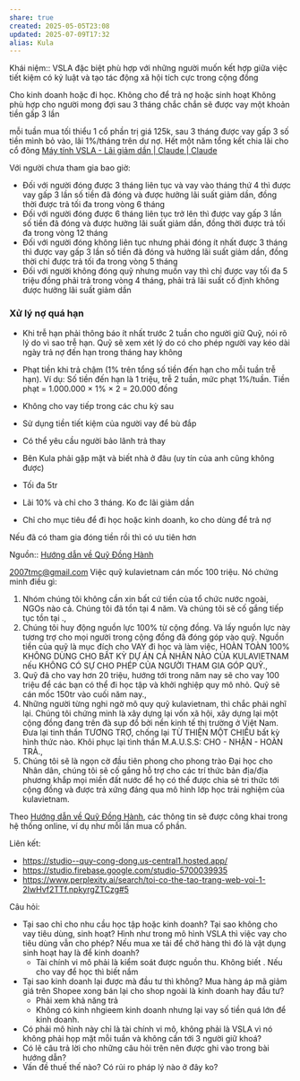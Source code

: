 ```yaml
---
share: true
created: 2025-05-05T23:08
updated: 2025-07-09T17:32
alias: Kula
---
```

Khái niệm:: 
VSLA đặc biệt phù hợp với những người muốn kết hợp giữa việc tiết kiệm có kỷ luật và tạo tác động xã hội tích cực trong cộng đồng


Cho kinh doanh hoặc đi học. Không cho để trả nợ hoặc sinh hoạt
Không phù hợp cho người mong đợi sau 3 tháng chắc chắn sẽ được vay một khoản tiền gấp 3 lần


mỗi tuần mua tối thiểu 1 cổ phần trị giá 125k, sau 3 tháng được vay gấp 3 số tiền mình bỏ vào, lãi 1%/tháng trên dư nợ. Hết một năm tổng kết chia lãi cho cổ đông
[Máy tính VSLA - Lãi giảm dần \| Claude \| Claude](https://claude.ai/public/artifacts/5293e0fd-bfea-4bf5-95b8-ea7cfcbb3cf9)

Với người chưa tham gia bao giờ:
- Đối với người đóng được 3 tháng liên tục và vay vào tháng thứ 4 thì được vay gấp 3 lần số tiền đã đóng và được hưởng lãi suất giảm dần, đồng thời được trả tối đa trong vòng 6 tháng
- Đối với người đóng được 6 tháng liên tục trở lên thì được vay gấp 3 lần số tiền đã đóng và được hưởng lãi suất giảm dần, đồng thời được trả tối đa trong vòng 12 tháng
- Đối với người đóng không liên tục nhưng phải đóng ít nhất được 3 tháng thì được vay gấp 3 lần số tiền đã đóng và hưởng lãi suất giảm dần, đồng thời chỉ được trả tối đa trong vòng 5 tháng
- Đối với người không đóng quỹ nhưng muốn vay thì chỉ được vay tối đa 5 triệu đồng phải trả trong vòng 4 tháng, phải trả lãi suất cố định không được hưởng lãi suất giảm dần

### Xử lý nợ quá hạn

- Khi trễ hạn phải thông báo ít nhất trước 2 tuần cho người giữ Quỹ, nói rõ lý do vì sao trễ hạn. Quỹ sẽ xem xét lý do có cho phép người vay kéo dài ngày trả nợ đến hạn trong tháng hay không
- Phạt tiền khi trả chậm (1% trên tổng số tiền đến hạn cho mỗi tuần trễ hạn). Ví dụ: Số tiền đến hạn là 1 triệu, trễ 2 tuần, mức phạt 1%/tuần. Tiền phạt = 1.000.000 × 1% × 2 = 20.000 đồng
- Không cho vay tiếp trong các chu kỳ sau
- Sử dụng tiền tiết kiệm của người vay để bù đắp
- Có thể yêu cầu người bảo lãnh trả thay

- Bên Kula phải gặp mặt và biết nhà ở đâu (uy tín của anh cũng không được)
- Tối đa 5tr
- Lãi 10% và chỉ cho 3 tháng. Ko đc lãi giảm dần
- Chỉ cho mục tiêu để đi học hoặc kinh doanh, ko cho dùng để trả nợ

Nếu đã có tham gia đóng tiền rồi thì có ưu tiên hơn

Nguồn:: [Hướng dẫn về Quỹ Đồng Hành](https://docs.google.com/document/u/0/d/1A5eW3CkKm55YSxaODh50mr_DDLG0ssM9DTOt3emef5I/mobilebasic "https://docs.google.com/document/u/0/d/1A5eW3CkKm55YSxaODh50mr_DDLG0ssM9DTOt3emef5I/mobilebasic")

2007tmc@gmail.com
Việc quỹ kulavietnam cán mốc 100 triệu. Nó chứng minh điều gì:

1. Nhóm chúng tôi không cần xin bất cứ tiền của tổ chức nước ngoài, NGOs nào cả. Chúng tôi đã tồn tại 4 năm. Và chúng tôi sẽ cố gắng tiếp tục tồn tại .,
2. Chúng tôi huy động nguồn lực 100% từ cộng đồng. Và lấy nguồn lực này tương trợ cho mọi người trong cộng đồng đã đóng góp vào quỹ. Nguồn tiền của quỹ là mục đích cho VAY đi học và làm việc, HOÀN TOÀN 100% KHÔNG DÙNG CHO BẤT KỲ DỰ ÁN CÁ NHÂN NÀO CỦA KULAVIETNAM nếu KHÔNG CÓ SỰ CHO PHÉP CỦA NGƯỜI THAM GIA GÓP QUỸ.,
3. Quỹ đã cho vay hơn 20 triệu, hướng tới trong năm nay sẽ cho vay 100 triệu để các bạn có thể đi học tập và khởi nghiệp quy mô nhỏ. Quỹ sẽ cán mốc 150tr vào cuối năm nay.,
4. Những người từng nghi ngờ mô quy quỹ kulavietnam, thì chắc phải nghĩ lại. Chúng tôi chứng minh là xây dựng lại vốn xã hội, xây dựng lại một cộng đồng đang trên đà sụp đổ bởi nền kinh tế thị trường ở Việt Nam. Đưa lại tinh thần TƯƠNG TRỢ, chống lại TỪ THIỆN MỘT CHIỀU bất kỳ hình thức nào. Khôi phục lại tình thần M.A.U.S.S: CHO - NHẬN - HOÀN TRẢ.,
5. Chúng tôi sẽ là ngọn cờ đầu tiên phong cho phong trào Đại học cho Nhân dân, chúng tôi sẽ cố gắng hỗ trợ cho các trí thức bản địa/địa phương khắp mọi miền đất nước để họ có thể được chia sẻ tri thức tới cộng đồng và được trả xứng đáng qua mô hình lớp học trải nghiệm của kulavietnam.

Theo [Hướng dẫn về Quỹ Đồng Hành](https://docs.google.com/document/d/1A5eW3CkKm55YSxaODh50mr_DDLG0ssM9DTOt3emef5I/edit?tab=t.0), các thông tin sẽ được công khai trong hệ thống online, ví dụ như mỗi lần mua cổ phần.

Liên kết:
- https://studio--quy-cong-dong.us-central1.hosted.app/
- https://studio.firebase.google.com/studio-5700039935
- https://www.perplexity.ai/search/toi-co-the-tao-trang-web-voi-1-2IwHvf2TTf.npkyrgZTCzg#5

Câu hỏi:
- Tại sao chỉ cho nhu cầu học tập hoặc kinh doanh? Tại sao không cho vay tiêu dùng, sinh hoạt? Hình như trong mô hình VSLA thì việc vay cho tiêu dùng vẫn cho phép? Nếu mua xe tải để chở hàng thì đó là vật dụng sinh hoạt hay là để kinh doanh?
	- Tài chính vi mô phải là kiểm soát được nguồn thu. Không biết . Nếu cho vay để học thì biết nắm 
- Tại sao kinh doanh lại được mà đầu tư thì không? Mua hàng áp mã giảm giá trên Shopee xong bán lại cho shop ngoài là kinh doanh hay đầu tư?
	- Phải xem khả năng trả 
	- Không có kinh nhgieem kinh doanh nhưng lại vay số tiền quá lớn để kinh doanh.
- Có phải mô hình này chỉ là tài chính vi mô, không phải là VSLA vì nó không phải họp mặt mỗi tuần và không cần tới 3 người giữ khoá?
- Có lẽ câu trả lời cho những câu hỏi trên nên được ghi vào trong bài hướng dẫn?
- Vấn đề thuế thế nào? Có rủi ro pháp lý nào ở đây ko?
